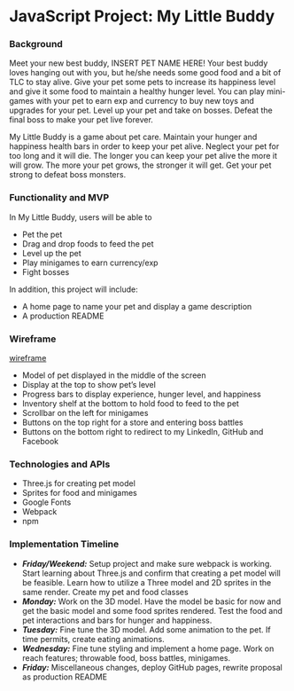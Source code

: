 # JavaScript Project: My Little Buddy

### Background
Meet your new best buddy, INSERT PET NAME HERE! Your best buddy loves hanging out with you, but he/she needs some good food and a bit of TLC to stay alive. Give your pet some pets to increase its happiness level and give it some food to maintain a healthy hunger level. You can play mini-games with your pet to earn exp and currency to buy new toys and upgrades for your pet. Level up your pet and take on bosses. Defeat the final boss to make your pet live forever.

My Little Buddy is a game about pet care. Maintain your hunger and happiness health bars in order to keep your pet alive. Neglect your pet for too long and it will die. The longer you can keep your pet alive the more it will grow. The more your pet grows, the stronger it will get. Get your pet strong to defeat boss monsters.

### Functionality and MVP
In My Little Buddy, users will be able to
* Pet the pet
* Drag and drop foods to feed the pet
* Level up the pet
* Play minigames to earn currency/exp
* Fight bosses

In addition, this project will include:
* A home page to name your pet and display a game description
* A production README

### Wireframe
[wireframe](https://wireframe.cc/O107Qz)
* Model of pet displayed in the middle of the screen
* Display at the top to show pet’s level
* Progress bars to display experience, hunger level, and happiness
* Inventory shelf at the bottom to hold food to feed to the pet
* Scrollbar on the left for minigames
* Buttons on the top right for a store and entering boss battles
* Buttons on the bottom right to redirect to my LinkedIn, GitHub and Facebook

### Technologies and APIs
* Three.js for creating pet model
* Sprites for food and minigames
* Google Fonts
* Webpack
* npm

### Implementation Timeline
* ***Friday/Weekend:*** Setup project and make sure webpack is working. Start learning about Three.js and confirm that creating a pet model will be feasible. Learn how to utilize a Three model and 2D sprites in the same render. Create my pet and food classes
* ***Monday:*** Work on the 3D model. Have the model be basic for now and get the basic model and some food sprites rendered. Test the food and pet interactions and bars for hunger and happiness.
* ***Tuesday:*** Fine tune the 3D model. Add some animation to the pet. If time permits, create eating animations.
* ***Wednesday:*** Fine tune styling and implement a home page. Work on reach features; throwable food, boss battles, minigames.
* ***Friday:*** Miscellaneous changes, deploy GitHub pages, rewrite proposal as production README

